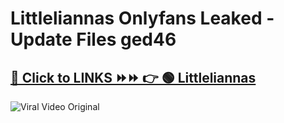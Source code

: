 
 # Littleliannas Onlyfans Leaked - Update Files ged46

## <h2><a href="https://clipsfans.com/Littleliannas&ref=git">🔗 Click to LINKS ⏩⏩ 👉 🟢 Littleliannas </a></h2>

<a href="https://clipsfans.com/Littleliannas&ref=git" rel="nofollow" data-target="animated-image.originalLink"><img src="https://i.ibb.co.com/xMMVF88/686577567.gif" alt="Viral Video Original" style="max-width: 100%; display: inline-block;" data-target="animated-image.originalImage"></a>

